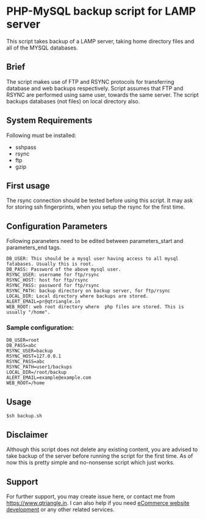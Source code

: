 # PHP-MySQL backup script for LAMP server

This script takes backup of a LAMP server, taking home directory files and all of the MYSQL databases.

## Brief
The script makes use of FTP and RSYNC protocols for transferring database and web backups respectively.
Script assumes that FTP and RSYNC are performed using same user, towards the same server.
The script backups databases (not files) on local directory also.

## System Requirements

Following must be installed: 

* sshpass
* rsync
* ftp
* gzip

## First usage

The rsync connection should be tested before using this script. It may ask for storing ssh fingerprints, when you setup the rsync for the first time.

## Configuration Parameters
Following paraneters need to be edited between parameters_start and parameters_end tags.

```
DB_USER: This should be a mysql user having access to all mysql fatabases. Usually this is root.
DB_PASS: Password of the above mysql user.
RSYNC_USER: username for ftp/rsync
RSYNC_HOST: host for ftp/rsync
RSYNC_PASS: password for ftp/rsync
RSYNC_PATH: backup directory on backup server, for ftp/rsync
LOCAL_DIR: Local directory where backups are stored. 
ALERT_EMAIL=pr@qtriangle.in
WEB_ROOT: web root directory where  php files are stored. This is usually "/home".
```

### Sample configuration:
```
DB_USER=root
DB_PASS=abc
RSYNC_USER=backup
RSYNC_HOST=127.0.0.1
RSYNC_PASS=abc
RSYNC_PATH=user1/backups
LOCAL_DIR=/root/backup
ALERT_EMAIL=example@example.com
WEB_ROOT=/home
```
## Usage
```
$sh backup.sh
```

## Disclaimer
Although this script does not delete any existing content, you are advised to take backup of the server before running the script for the first time. As of now this is pretty simple and no-nonsense script which just works.

## Support
For further support, you may create issue here, or contact me from https://www.qtriangle.in. I can also help if you need [eCommerce website development](https://www.qtriangle.in) or any other related services.
